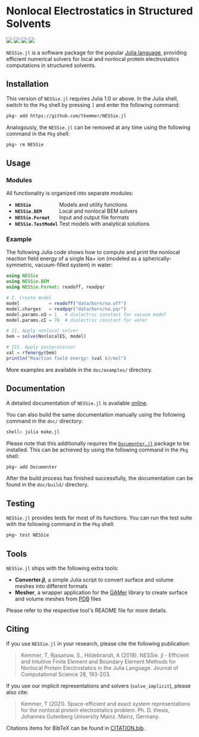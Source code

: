 # Nonlocal Electrostatics in Structured Solvents
[![](https://img.shields.io/github/workflow/status/tkemmer/NESSie.jl/CI?style=for-the-badge)](https://github.com/tkemmer/NESSie.jl/actions/workflows/CI.yml)
[![](https://img.shields.io/github/license/tkemmer/NESSie.jl?style=for-the-badge)](https://github.com/tkemmer/NESSie.jl/blob/master/LICENSE)
[![](https://img.shields.io/badge/docs-stable-blue.svg?style=for-the-badge)](https://tkemmer.github.io/NESSie.jl/stable)
[![](https://img.shields.io/badge/docs-dev-blue.svg?style=for-the-badge)](https://tkemmer.github.io/NESSie.jl/dev)

`NESSie.jl` is a software package for the popular [Julia language](https://julialang.org),
providing efficient numerical solvers for local and nonlocal protein electrostatics
computations in structured solvents.


## Installation
This version of `NESSie.jl` requires Julia 1.0 or above. In the Julia shell, switch to the
`Pkg` shell by pressing `]` and enter the following command:

```sh
pkg> add https://github.com/tkemmer/NESSie.jl
```

Analogously, the `NESSie.jl` can be removed at any time using the following command in the
`Pkg` shell:
```sh
pkg> rm NESSie
```


## Usage

### Modules
All functionality is organized into separate modules:
 * **`NESSie          `** Models and utility functions
 * **`NESSie.BEM      `** Local and nonlocal BEM solvers
 * **`NESSie.Format   `** Input and output file formats
 * **`NESSie.TestModel`** Test models with analytical solutions


### Example
The following Julia code shows how to compute and print the nonlocal reaction field energy
of a single Na+ ion (modeled as a spherically-symmetric, vacuum-filled system) in water:

```julia
using NESSie
using NESSie.BEM
using NESSie.Format: readoff, readpqr

# I. Create model
model           = readoff("data/born/na.off")
model.charges   = readpqr("data/born/na.pqr")
model.params.εΩ = 1   # dielectric constant for vacuum model
model.params.εΣ = 78  # dielectric constant for water

# II. Apply nonlocal solver
bem = solve(NonlocalES, model)

# III. Apply postprocessor
val = rfenergy(bem)
println("Reaction field energy: $val kJ/mol")
```
More examples are available in the `doc/examples/` directory.


## Documentation
A detailed documentation of `NESSie.jl` is available
[online](https://tkemmer.github.io/NESSie.jl/dev/).

You can also build the same documentation manually using the following command in the
`doc/` directory:
```sh
shell> julia make.jl
```
Please note that this additionally requires the
[`Documenter.jl`](http://github.com/JuliaDocs/Documenter.jl) package to be installed. This can be achieved by using the following command in the `Pkg` shell:
```sh
pkg> add Documenter
```
After the build process has finished successfully, the documentation can be
found in the `doc/build/` directory.


## Testing
`NESSie.jl` provides tests for most of its functions. You can run the test suite with the
following command in the `Pkg` shell:
```sh
pkg> test NESSie
```


## Tools
`NESSie.jl` ships with the following extra tools:

 * **Converter.jl**, a simple Julia script to convert surface and volume meshes into
 different formats
 * **Mesher**, a wrapper application for the [GAMer](http://www.fetk.org/codes/gamer/)
 library to create surface and volume meshes from [PDB](https://www.rcsb.org/pdb) files

Please refer to the respective tool's README file for more details.


## Citing
If you use `NESSie.jl` in your research, please cite the following publication:
> Kemmer, T, Rjasanow, S., Hildebrandt, A (2018). NESSie. jl - Efficient and Intuitive
> Finite Element and Boundary Element Methods for Nonlocal Protein Electrostatics in the
> Julia Language. Journal of Computational Science 28, 193-203.

If you use our implicit representations and solvers (`solve_implicit`), please also cite:
> Kemmer, T (2021). Space-efficient and exact system representations for the nonlocal protein
> electrostatics problem. Ph. D. thesis, Johannes Gutenberg University Mainz. Mainz, Germany.

Citations items for BibTeX can be found in [CITATION.bib](https://github.com/tkemmer/NESSie.jl/blob/master/CITATION.bib).
